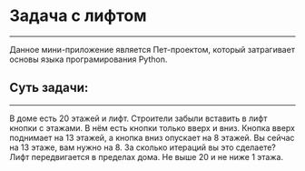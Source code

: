 # Задача с лифтом

-------
Данное мини-приложение является Пет-проектом, который затрагивает основы языка програмирования Python.
## Суть задачи:

-------
В доме есть 20 этажей и лифт. Строители забыли вставить в лифт кнопки с этажами. 
В нём есть кнопки только вверх и вниз.
Кнопка вверх поднимает на 13 этажей, а кнопка вниз опускает на 8 этажей. 
Вы сейчас на 13 этаже, вам нужно на 8. За сколько итераций вы это сделаете?
Лифт передвигается в пределах дома. Не выше 20 и не ниже 1 этажа.
